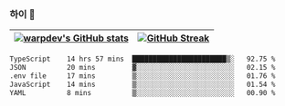
### 하이 👋
[![warpdev's GitHub stats](https://github-readme-stats.vercel.app/api?username=warpdev&show_icons=true&theme=vue-dark)](#) |[![GitHub Streak](https://github-readme-streak-stats.herokuapp.com/?user=warpdev&theme=dark)](#)
--- | --- |
<!--START_SECTION:waka-->

```txt
TypeScript    14 hrs 57 mins  ███████████████████████▒░   92.75 %
JSON          20 mins         ▓░░░░░░░░░░░░░░░░░░░░░░░░   02.15 %
.env file     17 mins         ▒░░░░░░░░░░░░░░░░░░░░░░░░   01.76 %
JavaScript    14 mins         ▒░░░░░░░░░░░░░░░░░░░░░░░░   01.54 %
YAML          8 mins          ▒░░░░░░░░░░░░░░░░░░░░░░░░   00.90 %
```

<!--END_SECTION:waka-->

<!--
**warpdev/warpdev** is a ✨ _special_ ✨ repository because its `README.md` (this file) appears on your GitHub profile.

Here are some ideas to get you started:

- 🔭 I’m currently working on ...
- 🌱 I’m currently learning ...
- 👯 I’m looking to collaborate on ...
- 🤔 I’m looking for help with ...
- 💬 Ask me about ...
- 📫 How to reach me: ...
- 😄 Pronouns: ...
- ⚡ Fun fact: ...
-->
